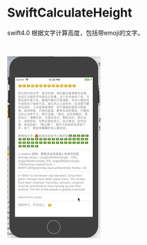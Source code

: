 # SwiftCalculateHeight
swift4.0 根据文字计算高度，包括带emoji的文字。

<br>

![Alt text](https://github.com/weiman152/SwiftCalculateHeight/blob/master/screenShots/%E9%AB%98%E5%BA%A6%E6%88%AA%E5%9B%BE.gif)
